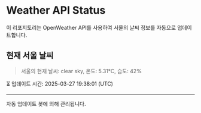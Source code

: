 
# Weather API Status

이 리포지토리는 OpenWeather API를 사용하여 서울의 날씨 정보를 자동으로 업데이트합니다.

## 현재 서울 날씨
> 서울의 현재 날씨: clear sky, 온도: 5.31°C, 습도: 42%

⏳ 업데이트 시간: 2025-03-27 19:38:01 (UTC)

---
자동 업데이트 봇에 의해 관리됩니다.
